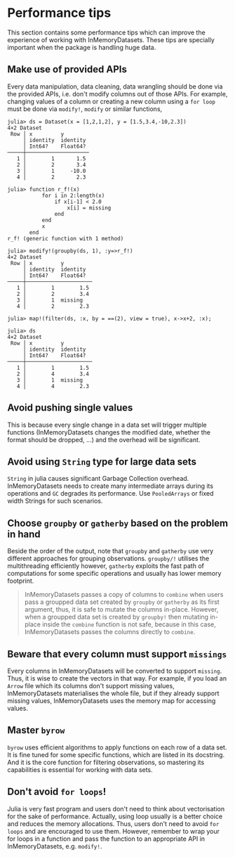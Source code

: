 # Performance tips

This section contains some performance tips which can improve the experience of working with InMemoryDatasets. These tips are specially important when the package is handling huge data.

## Make use of provided APIs

Every data manipulation, data cleaning, data wrangling should be done via the provided APIs, i.e. don't modify columns out of those APIs. For example, changing values of a column or creating a new column using a `for loop` must be done via `modify!`, `modify` or similar functions,

```jldoctest
julia> ds = Dataset(x = [1,2,1,2], y = [1.5,3.4,-10,2.3])
4×2 Dataset
 Row │ x         y        
     │ identity  identity
     │ Int64?    Float64?
─────┼────────────────────
   1 │        1       1.5
   2 │        2       3.4
   3 │        1     -10.0
   4 │        2       2.3

julia> function r_f!(x)
           for i in 2:length(x)
               if x[i-1] < 2.0
                   x[i] = missing
               end
           end
           x
       end
r_f! (generic function with 1 method)

julia> modify!(groupby(ds, 1), :y=>r_f!)
4×2 Dataset
 Row │ x         y         
     │ identity  identity  
     │ Int64?    Float64?  
─────┼─────────────────────
   1 │        1        1.5
   2 │        2        3.4
   3 │        1  missing   
   4 │        2        2.3

julia> map!(filter(ds, :x, by = ==(2), view = true), x->x+2, :x);

julia> ds
4×2 Dataset
 Row │ x         y         
     │ identity  identity  
     │ Int64?    Float64?  
─────┼─────────────────────
   1 │        1        1.5
   2 │        4        3.4
   3 │        1  missing   
   4 │        4        2.3
```

## Avoid pushing single values

This is because every single change in a data set will trigger multiple functions (InMemoryDatasets changes the modified date, whether the format should be dropped, ...) and the overhead will be significant.

## Avoid using `String` type for large data sets

`String` in julia causes significant Garbage Collection overhead. InMemoryDatasets needs to create many intermediate arrays during its operations and `GC` degrades its performance. Use `PooledArrays` or fixed width Strings for such scenarios.

## Choose `groupby` or `gatherby` based on the problem in hand

Beside the order of the output, note that `groupby` and `gatherby` use very different approaches for grouping observations. `groupby/!` utilises the multithreading efficiently however, `gatherby` exploits the fast path of computations for some specific operations and usually has lower memory footprint.

> InMemoryDatasets passes a copy of columns to `combine` when users pass a groupped data set created by `groupby` or `gatherby` as its first argument, thus, it is safe to mutate the columns in-place. However, when a groupped data set is created by `groupby!` then mutating in-place inside the `combine` function is not safe, because in this case, InMemoryDatasets passes the columns directly to `combine`.

## Beware that every column must support `missings`

Every columns in InMemoryDatasets will be converted to support `missing`. Thus, it is wise to create the vectors in that way. For example, if you load an `Arrow` file which its columns don't support missing values, InMemoryDatasets materialises the whole file, but if they already support missing values, InMemoryDatasets uses the memory map for accessing values.

## Master `byrow`

`byrow` uses efficient algorithms to apply functions on each row of a data set. It is fine tuned for some specific functions, which are listed in its docstring. And it is the core function for filtering observations, so mastering its capabilities is essential for working with data sets.

## Don't avoid `for loops`!

Julia is very fast program and users don't need to think about vectorisation for the sake of performance. Actually, using loop usually is a better choice and reduces the memory allocations. Thus, users don't need to avoid `for loops` and are encouraged to use them. However, remember to wrap your for loops in a function and pass the function to an appropriate API in InMemoryDatasets, e.g. `modify!`.
